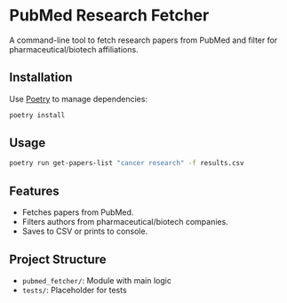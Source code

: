 # PubMed Research Fetcher

A command-line tool to fetch research papers from PubMed and filter for pharmaceutical/biotech affiliations.

## Installation

Use [Poetry](https://python-poetry.org/) to manage dependencies:

```bash
poetry install
```

## Usage

```bash
poetry run get-papers-list "cancer research" -f results.csv
```

## Features

- Fetches papers from PubMed.
- Filters authors from pharmaceutical/biotech companies.
- Saves to CSV or prints to console.

## Project Structure

- `pubmed_fetcher/`: Module with main logic
- `tests/`: Placeholder for tests
